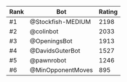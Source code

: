 Rank|Bot|Rating
---|---|---
#1|@Stockfish-MEDIUM|2198
#2|@colinbot|2033
#3|@OpeningsBot|1913
#4|@DavidsGuterBot|1527
#5|@pawnrobot|1246
#6|@MinOpponentMoves|895
